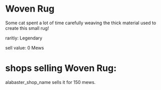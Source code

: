 # Woven Rug

Some cat spent a lot of time carefully weaving the thick material used to create this small rug!

raritiy: Legendary

sell value: 0 Mews

# shops selling Woven Rug:

alabaster_shop_name sells it for 150 mews.